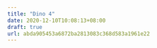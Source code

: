 ```yaml
---
title: "Dino 4"
date: 2020-12-10T10:08:13+08:00
draft: true
url: abda905453a6872ba2813083c368d583a1961e22
---
```


